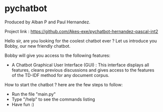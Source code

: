 # pychatbot
Produced by Alban P and Paul Hernandez.

Project link : https://github.com/Akes-exe/pychatbot-hernandez-pascal-int2


Hello sir, are you looking for the coolest chatbot ever ?
Let us introduce you Bobby, our new friendly chatbot.

Bobby will give you access to the following features:
  - A Chatbot Graphical User Interface (GUI)  : This interface displays all features, cleans previous discussions and gives access to the features of the TD-IDF method for any document corpus.

    
How to start the chatbot ?
here are the few steps to follow:
  - Run the file "main.py"
  - Type "/help" to see the commands listing
  - Have fun :)

  

